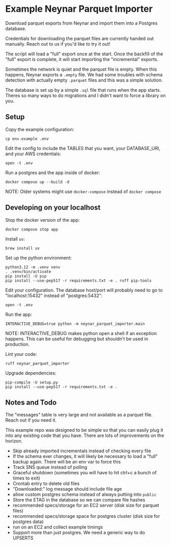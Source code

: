 # Example Neynar Parquet Importer

Download parquet exports from Neynar and import them into a Postgres database.

Credentials for downloading the parquet files are currently handed out manually. Reach out to us if you'd like to try it out!

The script will load a "full" export once at the start. Once the backfill of the "full" export is complete, it will start importing the "incremental" exports.

Sometimes the network is quiet and the parquet file is empty. When this happens, Neynar exports a `.empty` file. We had some troubles with schema detection with actually empty `.parquet` files and this was a simple solution.

The database is set up by a simple `.sql` file that runs when the app starts. Theres so many ways to do migrations and I didn't want to force a library on you.

## Setup

Copy the example configuration:

    cp env.example .env

Edit the config to include the TABLES that you want, your DATABASE_URI, and your AWS credentials:

    open -t .env

Run a postgres and the app inside of docker:

    docker compose up --build -d

NOTE: Older systems might use `docker-compose` instead of `docker compose`

## Developing on your localhost

Stop the docker version of the app:

    docker compose stop app

Install `uv`:

    brew install uv

Set up the python environment:

    python3.12 -m .venv venv
    . .venv/bin/activate
    pip install -U pip
    pip install --use-pep517 -r requirements.txt -e . ruff pip-tools

Edit your configuration. The database host/port will probably need to go to "localhost:15432" instead of "postgres:5432":

    open -t .env

Run the app:

    INTERACTIVE_DEBUG=true python -m neynar_parquet_importer.main

NOTE: INTERACTIVE_DEBUG makes python open a shell if an exception happens. This can be useful for debugging but shouldn't be used in production.

Lint your code:

    ruff neynar_parquet_importer

Upgrade dependencies:

    pip-compile -U setup.py
    pip install --use-pep517 -r requirements.txt -e .


## Notes and Todo

The "messages" table is very large and not available as a parquet file. Reach out if you need it.

This example repo was designed to be simple so that you can easily plug it into any existing code that you have. There are lots of improvements on the horizon.

- Skip already imported incrementals instead of checking every file
- If the schema ever changes, it will likely be necessary to load a "full" backup again. There will be an env var to force this
- Track SNS queue instead of polling
- Graceful shutdown (sometimes you will have to hit ctrl+c a bunch of times to exit)
- Crontab entry to delete old files
- "Downloaded:" log message should include file age
- allow custom postgres schema instead of always putting into `public`
- Store the ETAG in the database so we can compare file hashes
- recommended specs/storage for an EC2 server (disk size for parquet files)
- recommended specs/storage space for postgres cluster (disk size for postgres data)
- run on an EC2 and collect example timings
- Support more than just postgres. We need a generic way to do UPSERTS
